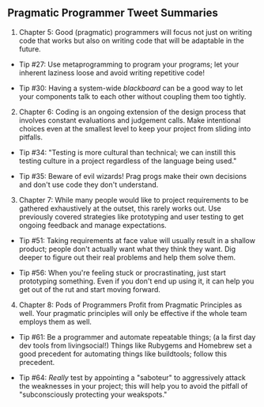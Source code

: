 ## Pragmatic Programmer Tweet Summaries

1. Chapter 5: Good (pragmatic) programmers will focus not just on
writing code that works but also on writing code that will be adaptable
in the future.

  * Tip #27: Use metaprogramming to program your programs; let your
    inherent laziness loose and avoid writing repetitive code!

  * Tip #30: Having a system-wide _blackboard_ can be a good way to let
    your components talk to each other without coupling them too
tightly.

2. Chapter 6: Coding is an ongoing extension of the design process that
   involves constant evaluations and judgement calls. Make intentional
choices even at the smallest level to keep your project from sliding
into pitfalls.

  * Tip #34: "Testing is more cultural than technical; we can instill
    this testing culture in a project regardless of the language being
used."

  * Tip #35: Beware of evil wizards! Prag progs make their own decisions
    and don't use code they don't understand.

3. Chapter 7: While many people would like to project requirements to be
   gathered exhaustively at the outset, this rarely works out. Use
previously covered strategies like prototyping and user testing to get
ongoing feedback and manage expectations.

  * Tip #51: Taking requirements at face value will usually result in a
    shallow product; people don't actually want what they think they
want. Dig deeper to figure out their real problems and help them solve
them.

  * Tip #56: When you're feeling stuck or procrastinating, just start
    prototyping something. Even if you don't end up using it, it can
help you get out of the rut and start moving forward.

4. Chapter 8: Pods of Programmers Profit from Pragmatic Principles as
   well. Your pragmatic principles will only be effective if the whole
team employs them as well.

  * Tip #61: Be a programmer and automate repeatable things; (a la first
    day dev tools from livingsocial!) Things like Rubygems and Homebrew
set a good precedent for automating things like buildtools; follow this
precedent.

  * Tip #64: _Really_ test by appointing a "saboteur" to aggressively
    attack the weaknesses in your project; this will help you to avoid
the pitfall of "subconsciously protecting your weakspots."
